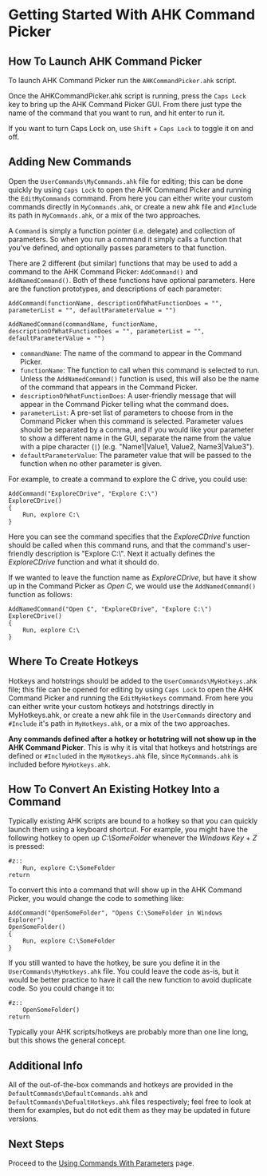 # Getting Started With AHK Command Picker

## How To Launch AHK Command Picker

To launch AHK Command Picker run the `AHKCommandPicker.ahk` script.

Once the AHKCommandPicker.ahk script is running, press the `Caps Lock` key to bring up the AHK Command Picker GUI.
From there just type the name of the command that you want to run, and hit enter to run it.

If you want to turn Caps Lock on, use `Shift` + `Caps Lock` to toggle it on and off.

## Adding New Commands

Open the `UserCommands\MyCommands.ahk` file for editing; this can be done quickly by using `Caps Lock` to open the AHK Command Picker and running the `EditMyCommands` command.
From here you can either write your custom commands directly in `MyCommands.ahk`, or create a new ahk file and `#Include` its path in `MyCommands.ahk`, or a mix of the two approaches.

A `Command` is simply a function pointer (i.e. delegate) and collection of parameters.
So when you run a command it simply calls a function that you've defined, and optionally passes parameters to that function.

There are 2 different (but similar) functions that may be used to add a command to the AHK Command Picker: `AddCommand()` and `AddNamedCommand()`.
Both of these functions have optional parameters.
Here are the function prototypes, and descriptions of each parameter:

```AutoHotkey
AddCommand(functionName, descriptionOfWhatFunctionDoes = "", parameterList = "", defaultParameterValue = "")

AddNamedCommand(commandName, functionName, descriptionOfWhatFunctionDoes = "", parameterList = "", defaultParameterValue = "")
```

- `commandName`: The name of the command to appear in the Command Picker.
- `functionName`: The function to call when this command is selected to run.
  Unless the `AddNamedCommand()` function is used, this will also be the name of the command that appears in the Command Picker.
- `descriptionOfWhatFunctionDoes`: A user-friendly message that will appear in the Command Picker telling what the command does.
- `parameterList`: A pre-set list of parameters to choose from in the Command Picker when this command is selected.
  Parameter values should be separated by a comma, and if you would like your parameter to show a different name in the GUI, separate the name from the value with a pipe character (`|`) (e.g. "Name1|Value1, Value2, Name3|Value3").
- `defaultParameterValue`: The parameter value that will be passed to the function when no other parameter is given.

For example, to create a command to explore the C drive, you could use:

```AutoHotkey
AddCommand("ExploreCDrive", "Explore C:\")
ExploreCDrive()
{
    Run, explore C:\
}
```

Here you can see the command specifies that the _ExploreCDrive_ function should be called when this command runs, and that the command's user-friendly description is "Explore C:\\".
Next it actually defines the _ExploreCDrive_ function and what it should do.

If we wanted to leave the function name as _ExploreCDrive_, but have it show up in the Command Picker as _Open C_, we would use the `AddNamedCommand()` function as follows:

```AutoHotkey
AddNamedCommand("Open C", "ExploreCDrive", "Explore C:\")
ExploreCDrive()
{
    Run, explore C:\
}
```

## Where To Create Hotkeys

Hotkeys and hotstrings should be added to the `UserCommands\MyHotkeys.ahk` file; this file can be opened for editing by using `Caps Lock` to open the AHK Command Picker and running the `EditMyHotkeys` command.
From here you can either write your custom hotkeys and hotstrings directly in MyHotkeys.ahk, or create a new ahk file in the `UserCommands` directory and `#Include` it's path in `MyHotkeys.ahk`, or a mix of the two approaches.

**Any commands defined after a hotkey or hotstring will not show up in the AHK Command Picker**.
This is why it is vital that hotkeys and hotstrings are defined or `#Include`d in the `MyHotkeys.ahk` file, since `MyCommands.ahk` is included before `MyHotkeys.ahk`.

## How To Convert An Existing Hotkey Into a Command

Typically existing AHK scripts are bound to a hotkey so that you can quickly launch them using a keyboard shortcut.
For example, you might have the following hotkey to open up _C:\SomeFolder_ whenever the _Windows Key_ + _Z_ is pressed:

```AutoHotkey
#z::
    Run, explore C:\SomeFolder
return
```

To convert this into a command that will show up in the AHK Command Picker, you would change the code to something like:

```AutoHotkey
AddCommand("OpenSomeFolder", "Opens C:\SomeFolder in Windows Explorer")
OpenSomeFolder()
{
    Run, explore C:\SomeFolder
}
```

If you still wanted to have the hotkey, be sure you define it in the `UserCommands\MyHotkeys.ahk` file.
You could leave the code as-is, but it would be better practice to have it call the new function to avoid duplicate code.
So you could change it to:

```AutoHotkey
#z::
    OpenSomeFolder()
return
```

Typically your AHK scripts/hotkeys are probably more than one line long, but this shows the general concept.

## Additional Info

All of the out-of-the-box commands and hotkeys are provided in the `DefaultCommands\DefaultCommands.ahk` and `DefaultCommands\DefualtHotkeys.ahk` files respectively; feel free to look at them for examples, but do not edit them as they may be updated in future versions.

## Next Steps

Proceed to the [Using Commands With Parameters][UsingCommandsWithParametersPage] page.

<!-- Links -->
[UsingCommandsWithParametersPage]: UsingCommandsWithParameters.md
